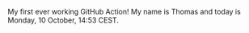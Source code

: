 My first ever working GitHub Action!
My name is Thomas and today is Monday, 10 October, 14:53 CEST. 
